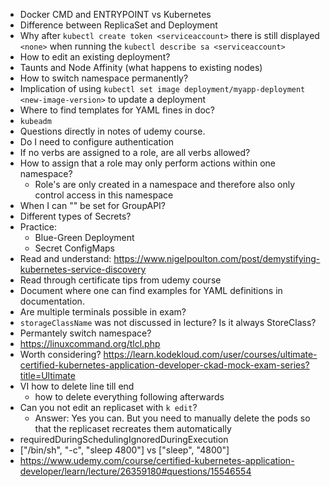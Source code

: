 * Docker CMD and ENTRYPOINT vs Kubernetes
* Difference between ReplicaSet and Deployment
* Why after `kubectl create token <serviceaccount>` there is still displayed `<none>` when running the `kubectl describe sa <serviceaccount>`
* How to edit an existing deployment?
* Taunts and Node Affinity (what happens to existing nodes)
* How to switch namespace permanently?
* Implication of using `kubectl set image deployment/myapp-deployment <new-image-version>` to update a deployment
* Where to find templates for YAML fines in doc?
* `kubeadm`
* Questions directly in notes of udemy course.
* Do I need to configure authentication
* If no verbs are assigned to a role, are all verbs allowed?
* How to assign that a role may only perform actions within one namespace?
  * Role's are only created in a namespace and therefore also only control access in this namespace
* When I can "" be set for GroupAPI?
* Different types of Secrets?
* Practice:
  * Blue-Green Deployment
  * Secret ConfigMaps
* Read and understand: https://www.nigelpoulton.com/post/demystifying-kubernetes-service-discovery
* Read through certificate tips from udemy course
* Document where one can find examples for YAML definitions in documentation.
* Are multiple terminals possible in exam?
* `storageClassName` was not discussed in lecture? Is it always StoreClass?
* Permantely switch namespace?
* https://linuxcommand.org/tlcl.php
* Worth considering? https://learn.kodekloud.com/user/courses/ultimate-certified-kubernetes-application-developer-ckad-mock-exam-series?title=Ultimate
* VI how to delete line till end
  * how to delete everything following afterwards
* Can you not edit an replicaset with `k edit`?
  * Answer: Yes you can. But you need to manually delete the pods so that the replicaset recreates them automatically
* requiredDuringSchedulingIgnoredDuringExecution 
* ["/bin/sh", "-c", "sleep 4800"] vs ["sleep", "4800"]
* https://www.udemy.com/course/certified-kubernetes-application-developer/learn/lecture/26359180#questions/15546554